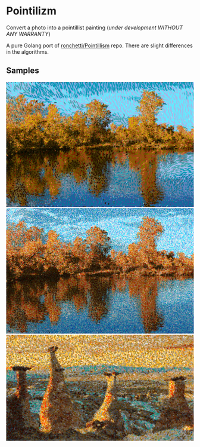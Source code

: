 # Pointilizm

Convert a photo into a pointillist painting  (*under development WITHOUT ANY WARRANTY*)
  
A pure Golang port of [ronchetti/Pointillism](https://github.com/matteo-ronchetti/Pointillism) repo. There are slight differences in the algorithms.

## Samples

![](./assets/lakeP.jpeg)
![](./assets/lakeP2.jpg)
![](./assets/periP.png)
